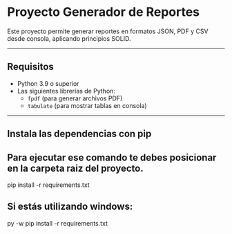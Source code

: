 # Proyecto Generador de Reportes

Este proyecto permite generar reportes en formatos JSON, PDF y CSV desde consola, aplicando principios SOLID.

---

## Requisitos

- Python 3.9 o superior
- Las siguientes librerías de Python:
  - `fpdf` (para generar archivos PDF)
  - `tabulate` (para mostrar tablas en consola)

---

## Instala las dependencias con pip
## Para ejecutar ese comando te debes posicionar en la carpeta raiz del proyecto.
pip install -r requirements.txt

## Si estás utilizando windows: 
py -w pip install -r requirements.txt

